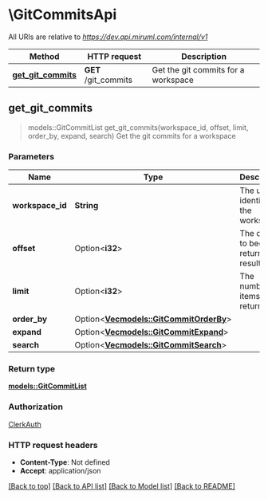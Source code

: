 # \GitCommitsApi

All URIs are relative to *https://dev.api.miruml.com/internal/v1*

Method | HTTP request | Description
------------- | ------------- | -------------
[**get_git_commits**](GitCommitsApi.md#get_git_commits) | **GET** /git_commits | Get the git commits for a workspace



## get_git_commits

> models::GitCommitList get_git_commits(workspace_id, offset, limit, order_by, expand, search)
Get the git commits for a workspace

### Parameters


Name | Type | Description  | Required | Notes
------------- | ------------- | ------------- | ------------- | -------------
**workspace_id** | **String** | The unique identifier of the workspace | [required] |
**offset** | Option<**i32**> | The offset to begin returning results from |  |[default to 0]
**limit** | Option<**i32**> | The number of items to return |  |[default to 10]
**order_by** | Option<[**Vec<models::GitCommitOrderBy>**](models::GitCommitOrderBy.md)> |  |  |
**expand** | Option<[**Vec<models::GitCommitExpand>**](models::GitCommitExpand.md)> |  |  |
**search** | Option<[**Vec<models::GitCommitSearch>**](models::GitCommitSearch.md)> |  |  |

### Return type

[**models::GitCommitList**](GitCommitList.md)

### Authorization

[ClerkAuth](../README.md#ClerkAuth)

### HTTP request headers

- **Content-Type**: Not defined
- **Accept**: application/json

[[Back to top]](#) [[Back to API list]](../README.md#documentation-for-api-endpoints) [[Back to Model list]](../README.md#documentation-for-models) [[Back to README]](../README.md)

